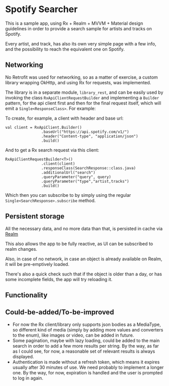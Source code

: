 # Spotify Searcher

This is a sample app, using Rx + Realm + MVVM + Material design guidelines in order to provide a search sample for artists and tracks on Spotify.

Every artist, and track, has also its own very simple page with a few info, and the possibility to reach the equivalent one on Spotify.

## Networking

No Retrofit was used for networking, so as a matter of exercise, a custom library wrapping OkHttp, and using Rx for requests, was implemented.

The library is in a separate module, `library_rest`, and can be easily used by invoking the class `RxApiClientRequestBuilder` and implementing a `Builder` pattern, for the api client first and then for the final request itself, which will emit a `Single<ResponseClass>`. For example:

To create, for example, a client with header and base url:

```
val client = RxApiClient.Builder()
                .baseUrl("https://api.spotify.com/v1/")
                .header("Content-type", "application/json")
                .build()
```

And to get a Rx search request via this client:

```
RxApiClientRequestBuilder<T>()
                .client(client)
                .responseClass(SearchResponse::class.java)
                .additionalUrl("search")
                .queryParameter("query", query)
                .queryParameter("type","artist,tracks")
                .build()
```

Which then you can subscribe to by simply using the regular `Single<SearchResponse>.subscribe` method. 

## Persistent storage

All the necessary data, and no more data than that, is persisted in cache via [Realm](https://realm.io/) 

This also allows the app to be fully reactive, as UI can be subscribed to realm changes.

Also, in case of no network, in case an object is already available on Realm, it will be pre-emptively loaded.

There's also a quick check such that if the object is older than a day, or has some incomplete fields, the app will try reloading it.

## Functionality

## Could-be-added/To-be-improved

- For now the Rx client/library only supports json bodies as a MediaType, so different kind of media (simply by adding more values and converters to the enum), like images or video, can be added in future.
- Some pagination, maybe with lazy loading, could be added to the main search in order to add a few more results per string. By the way, as far as I could see, for now, a reasonable set of relevant results is always displayed.
- Authentication is made without a refresh token, which means it expires usually after 30 minutes of use. We need probably to implement a longer one. By the way, for now, expiration is handled and the user is prompted to log in again.
